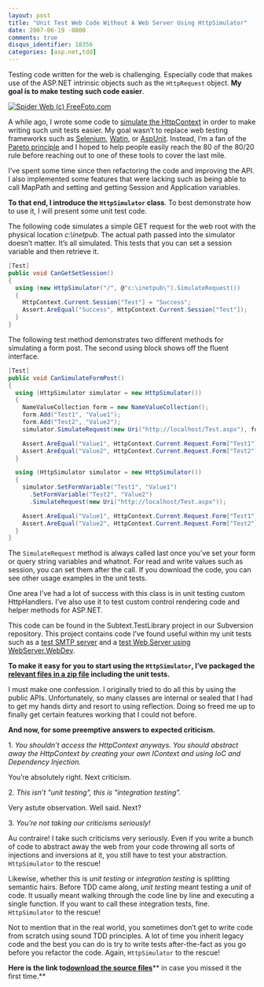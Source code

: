 ```yaml
---
layout: post
title: "Unit Test Web Code Without A Web Server Using HttpSimulator"
date: 2007-06-19 -0800
comments: true
disqus_identifier: 18356
categories: [asp.net,tdd]
---
```

Testing code written for the web is challenging. Especially code that
makes use of the ASP.NET intrinsic objects such as the `HttpRequest`
object. **My goal is to make testing such code easier**.

[![Spider Web (c)
FreeFoto.com](http://haacked.com/images/haacked_com/WindowsLiveWriter/WriteUnitTestsForTheWebWithoutAWebServer_13D45/01_17_8---Spiders-Web_web_1.jpg)](http://www.freefoto.com/preview/01-17-8?ffid=01-17-8 "Spider Web (c) FreeFoto.com")

A while ago, I wrote some code to [simulate the
HttpContext](http://haacked.com/archive/2005/06/11/Simulating_HttpContext.aspx "Simulate HttpContext for Unit Tests Without Using Cassini nor IIS")
in order to make writing such unit tests easier. My goal wasn’t to
replace web testing frameworks such as
[Selenium](http://www.openqa.org/selenium/ "Selenium Web Testing Tool"),
[Watin](http://watin.sourceforge.net/ "Watin"), or
[AspUnit](http://aspunit.sourceforge.net/ "AspUnit"). Instead, I’m a fan
of the [Pareto
principle](http://en.wikipedia.org/wiki/Pareto_principle "Pareto Principle on Wikipedia")
and I hoped to help people easily reach the 80 of the 80/20 rule before
reaching out to one of these tools to cover the last mile.

I’ve spent some time since then refactoring the code and improving the
API. I also implemented some features that were lacking such as being
able to call MapPath and setting and getting Session and Application
variables.

**To that end, I introduce the `HttpSimulator` class**. To best
demonstrate how to use it, I will present some unit test code.

The following code simulates a simple GET request for the web root with
the physical location *c:\\inetpub*. The actual path passed into the
simulator doesn’t matter. It’s all simulated. This tests that you can
set a session variable and then retrieve it.

```csharp
[Test]
public void CanGetSetSession()
{
  using (new HttpSimulator("/", @"c:\inetpub\").SimulateRequest())
  {
    HttpContext.Current.Session["Test"] = "Success";
    Assert.AreEqual("Success", HttpContext.Current.Session["Test"]);
  }
}
```

The following test method demonstrates two different methods for
simulating a form post. The second using block shows off the fluent
interface.

```csharp
[Test]
public void CanSimulateFormPost()
{
  using (HttpSimulator simulator = new HttpSimulator())
  {
    NameValueCollection form = new NameValueCollection();
    form.Add("Test1", "Value1");
    form.Add("Test2", "Value2");
    simulator.SimulateRequest(new Uri("http://localhost/Test.aspx"), form);

    Assert.AreEqual("Value1", HttpContext.Current.Request.Form["Test1"]);
    Assert.AreEqual("Value2", HttpContext.Current.Request.Form["Test2"]);
  }

  using (HttpSimulator simulator = new HttpSimulator())
  {
    simulator.SetFormVariable("Test1", "Value1")
      .SetFormVariable("Test2", "Value2")
      .SimulateRequest(new Uri("http://localhost/Test.aspx"));

    Assert.AreEqual("Value1", HttpContext.Current.Request.Form["Test1"]);
    Assert.AreEqual("Value2", HttpContext.Current.Request.Form["Test2"]);
  }
}
```

The `SimulateRequest` method is always called last once you’ve set your
form or query string variables and whatnot. For read and write values
such as session, you can set them after the call. If you download the
code, you can see other usage examples in the unit tests.

One area I’ve had a lot of success with this class is in unit testing
custom HttpHandlers. I’ve also use it to test custom control rendering
code and helper methods for ASP.NET.

This code can be found in the Subtext.TestLibrary project in our
Subversion repository. This project contains code I’ve found useful
within my unit tests such as a [test SMTP
server](http://haacked.com/archive/2006/05/30/ATestingMailServerForUnitTestingEmailFunctionality.aspx "A Testing Mail Server for Unit Testing Email Functionality")
and a [test Web Server using
WebServer.WebDev](http://haacked.com/archive/2006/12/12/Using_WebServer.WebDev_For_Unit_Tests.aspx "Using WebServer.WebDev for Unit Tests").

**To make it easy for you to start using the `HttpSimulator`, I’ve
packaged the [relevant files in a zip
file](http://haacked.com/code/HttpSimulator.zip "HttpSimulator Code")
including the unit tests.**

I must make one confession. I originally tried to do all this by using
the public APIs. Unfortunately, so many classes are internal or sealed
that I had to get my hands dirty and resort to using reflection. Doing
so freed me up to finally get certain features working that I could not
before.

**And now, for some preemptive answers to expected criticism.**

​1. *You shouldn’t access the HttpContext anyways. You should abstract
away the HttpContext by creating your own IContext and using IoC and
Dependency Injection.*

You’re absolutely right. Next criticism.

​2. *This isn’t "unit testing", this is "integration testing".*

Very astute observation. Well said. Next?

​3. *You’re not taking our criticisms seriously!*

Au contraire! I take such criticisms very seriously. Even if you write a
bunch of code to abstract away the web from your code throwing all sorts
of injections and inversions at it, you still have to test your
abstraction. `HttpSimulator` to the rescue!

Likewise, whether this is *unit testing* or *integration testing* is
splitting semantic hairs. Before TDD came along, *unit testing* meant
testing a *unit* of code. It usually meant walking through the code line
by line and executing a single function. If you want to call these
integration tests, fine. `HttpSimulator` to the rescue!

Not to mention that in the real world, you sometimes don’t get to write
code from scratch using sound TDD principles. A lot of time you inherit
legacy code and the best you can do is try to write tests
after-the-fact as you go before you refactor the code. Again,
`HttpSimulator` to the rescue!

**Here is the link to**[**download the source
files**](http://code.haacked.com/util/HttpSimulator.zip "HttpSimulator source files")** in
case you missed it the first time.**

